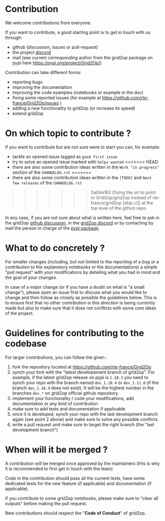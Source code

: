 # Contribution

We welcome contributions from everyone. 

If you want to contribute, a good starting point is to get in touch with us through:
- github (discussion, issues or pull-request)
- the project [discord](https://discord.gg/cYsYrPT)
- mail (see current corresponding author from the grid2op package on pypi here https://pypi.org/project/Grid2Op/) 

Contribution can take different forms:

- reporting bugs
- improving the documentation
- improving the code examples (notebooks or example in the doc)
- fixing some reported issues (for example at https://github.com/rte-france/Grid2Op/issues )
- adding a new functionality to grid2op (or increase its speed)
- extend grid2op 

# On which topic to contribute ?

If you want to contribute but are not sure were to start you can, for example:

- tackle an opened issue tagged as `good first issue` 
- try to solve an opened issue marked with `helps wanted`
<<<<<<< HEAD
- there are also some contribution ideas written in the `Work "in progress"` section of the `CHANGELOG.rst`
=======
- there are also some contribution ideas written in the `[TODO]` and `Next few releases` of the `CHANGELOG.rst`
>>>>>>> 0a04e162 (fixing the url to point to Grid2op/grid2op instead of rte-france/grid2op [skip ci])
  at the top level of the github repo.

In any case, if you are not sure about what is written here, feel free to ask in the grid2op [github discussion](https://github.com/orgs/Grid2op/discussions), 
in the [grid2op discord](https://discord.gg/cYsYrPT) or by contacting by mail the person in charge of the [pypi package](https://pypi.org/project/Grid2Op/).

# What to do concretely ?

For smaller changes (including, but not limited to the reporting of a bug or a contribution to the explanotory notebooks or the documentations)
a simple "pull request" with your modifications by detailing what you had in mind and the  goal of your changes.

In case of a major change (or if you have a doubt on what is "a small change"), please open an issue first
to discuss what you would like to change and then follow as closely as possible the guidelines below. This is to ensure
first that no other contribution is this direction is being currently made but also to make sure that it 
does not conflicts with some core ideas of the project.

# Guidelines for contributing to the codebase

For larger contributions, you can follow the given :

1. fork the repository located at <https://github.com/rte-france/Grid2Op>
2. synch your fork with the "latest developement branch of grid2op". For example, if the latest grid2op release
   on pypi is `1.10.3` you need to synch your repo with the branch named `dev_1.10.4` or `dev_1.11.0` (if
   the branch `dev_1.10.4` does not exist). It will be the highest number in the branches `dev_*` on
   grid2op official github repository.
3. implement your functionality / code your modifications, add documentation or any kind of contribution
4. make sure to add tests and documentation if applicable
5. once it is developed, synch your repo with the last development branch again (see point 2 above) and
   make sure to solve any possible conflicts
6. write a pull request and make sure to target the right branch (the "last development branch")

# When will it be merged ?

A contribution will be merged once approved by the maintainers (this is why it is recommended to first 
get in touch with the team)

Code in the contribution should pass all the current tests, have some dedicated tests for the new feature (if applicable)
and documentation (if applicable).

If you contribute to some grid2op notebooks, please make sure to "clear all outputs"
before making the pull request.

New contributions should respect the "**Code of Conduct**" of grid2op.
